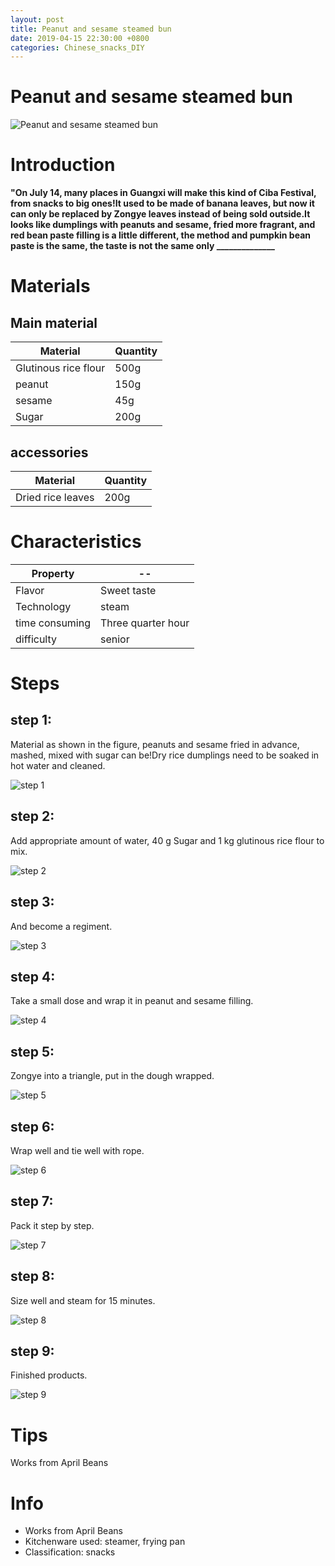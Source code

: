 ```yaml
---
layout: post
title: Peanut and sesame steamed bun
date: 2019-04-15 22:30:00 +0800
categories: Chinese_snacks_DIY
---
```


# Peanut and sesame steamed bun

![Peanut and sesame steamed bun]({{site.baseurl}}/img/414150/414150.jpg)

# Introduction

**"On July 14, many places in Guangxi will make this kind of Ciba Festival, from snacks to big ones!It used to be made of banana leaves, but now it can only be replaced by Zongye leaves instead of being sold outside.It looks like dumplings with peanuts and sesame, fried more fragrant, and red bean paste filling is a little different, the method and pumpkin bean paste is the same, the taste is not the same only ______________**

# Materials


## Main material

Material|Quantity
--|--
Glutinous rice flour|500g
peanut|150g
sesame|45g
Sugar|200g

## accessories

Material|Quantity
--|--
Dried rice leaves|200g

# Characteristics

Property|--
--|--
Flavor|Sweet taste
Technology|steam
time consuming|Three quarter hour
difficulty|senior

# Steps

## step 1:

Material as shown in the figure, peanuts and sesame fried in advance, mashed, mixed with sugar can be!Dry rice dumplings need to be soaked in hot water and cleaned.

![step 1]({{site.baseurl}}/img/414150/1.jpg)

## step 2:

Add appropriate amount of water, 40 g Sugar and 1 kg glutinous rice flour to mix.

![step 2]({{site.baseurl}}/img/414150/2.jpg)

## step 3:

And become a regiment.

![step 3]({{site.baseurl}}/img/414150/3.jpg)

## step 4:

Take a small dose and wrap it in peanut and sesame filling.

![step 4]({{site.baseurl}}/img/414150/4.jpg)

## step 5:

Zongye into a triangle, put in the dough wrapped.

![step 5]({{site.baseurl}}/img/414150/5.jpg)

## step 6:

Wrap well and tie well with rope.

![step 6]({{site.baseurl}}/img/414150/6.jpg)

## step 7:

Pack it step by step.

![step 7]({{site.baseurl}}/img/414150/7.jpg)

## step 8:

Size well and steam for 15 minutes.

![step 8]({{site.baseurl}}/img/414150/8.jpg)

## step 9:

Finished products.

![step 9]({{site.baseurl}}/img/414150/9.jpg)

# Tips

Works from April Beans

# Info

- Works from April Beans
- Kitchenware used: steamer, frying pan
- Classification: snacks
